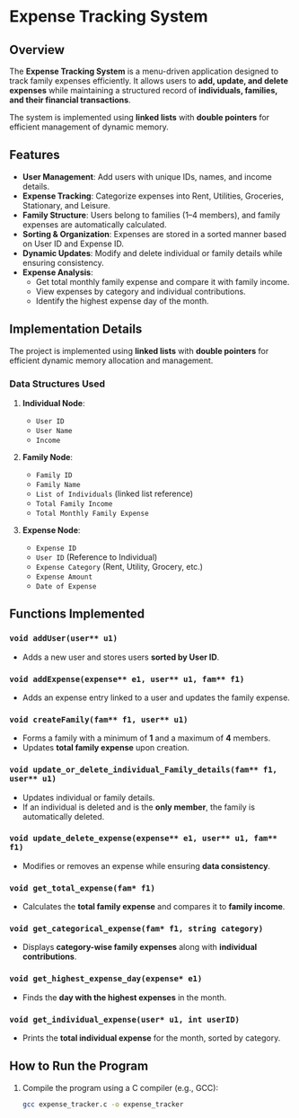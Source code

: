 # Expense Tracking System

## Overview

The **Expense Tracking System** is a menu-driven application designed to track family expenses efficiently. It allows users to **add, update, and delete expenses** while maintaining a structured record of **individuals, families, and their financial transactions**. 

The system is implemented using **linked lists** with **double pointers** for efficient management of dynamic memory.

## Features

- **User Management**: Add users with unique IDs, names, and income details.
- **Expense Tracking**: Categorize expenses into Rent, Utilities, Groceries, Stationary, and Leisure.
- **Family Structure**: Users belong to families (1–4 members), and family expenses are automatically calculated.
- **Sorting & Organization**: Expenses are stored in a sorted manner based on User ID and Expense ID.
- **Dynamic Updates**: Modify and delete individual or family details while ensuring consistency.
- **Expense Analysis**:
  - Get total monthly family expense and compare it with family income.
  - View expenses by category and individual contributions.
  - Identify the highest expense day of the month.

## Implementation Details

The project is implemented using **linked lists** with **double pointers** for efficient dynamic memory allocation and management. 

### **Data Structures Used**
1. **Individual Node**:
   - `User ID`
   - `User Name`
   - `Income`

2. **Family Node**:
   - `Family ID`
   - `Family Name`
   - `List of Individuals` (linked list reference)
   - `Total Family Income`
   - `Total Monthly Family Expense`

3. **Expense Node**:
   - `Expense ID`
   - `User ID` (Reference to Individual)
   - `Expense Category` (Rent, Utility, Grocery, etc.)
   - `Expense Amount`
   - `Date of Expense`

## Functions Implemented

### `void addUser(user** u1)`
- Adds a new user and stores users **sorted by User ID**.

### `void addExpense(expense** e1, user** u1, fam** f1)`
- Adds an expense entry linked to a user and updates the family expense.

### `void createFamily(fam** f1, user** u1)`
- Forms a family with a minimum of **1** and a maximum of **4** members.
- Updates **total family expense** upon creation.

### `void update_or_delete_individual_Family_details(fam** f1, user** u1)`
- Updates individual or family details.
- If an individual is deleted and is the **only member**, the family is automatically deleted.

### `void update_delete_expense(expense** e1, user** u1, fam** f1)`
- Modifies or removes an expense while ensuring **data consistency**.

### `void get_total_expense(fam* f1)`
- Calculates the **total family expense** and compares it to **family income**.

### `void get_categorical_expense(fam* f1, string category)`
- Displays **category-wise family expenses** along with **individual contributions**.

### `void get_highest_expense_day(expense* e1)`
- Finds the **day with the highest expenses** in the month.

### `void get_individual_expense(user* u1, int userID)`
- Prints the **total individual expense** for the month, sorted by category.

## How to Run the Program

1. Compile the program using a C compiler (e.g., GCC):
   ```sh
   gcc expense_tracker.c -o expense_tracker
